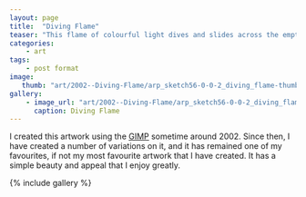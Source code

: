 ```yaml
---
layout: page
title:  "Diving Flame"
teaser: "This flame of colourful light dives and slides across the emptiness of space."
categories:
    - art
tags:
    - post format
image:
   thumb: "art/2002--Diving-Flame/arp_sketch56-0-0-2_diving_flame-thumb.jpg"
gallery:
    - image_url: "art/2002--Diving-Flame/arp_sketch56-0-0-2_diving_flame.jpg"
      caption: Diving Flame
---
```


I created this artwork using the 
[GIMP](https://www.gimp.org/)
sometime around 2002. Since then, I have created a number of 
variations on it, and it has remained one of my favourites, if not my
most favourite artwork that I have created. It has a simple beauty and appeal
that I enjoy greatly.

{% include gallery %}

